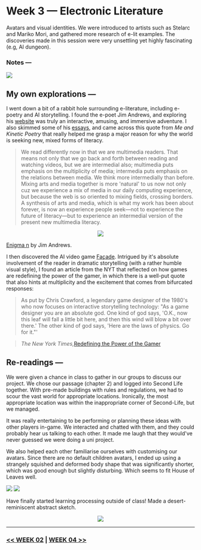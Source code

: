 # Week 3 — Electronic Literature
Avatars and visual identities. We were introduced to artists such as Stelarc and Mariko Mori, and gathered more research of e-lit examples. The discoveries made in this session were very unsettling yet highly fascinating (e.g, AI dungeon).

### Notes —
<img src="Week3Notes.jpg">

## My own explorations —

I went down a bit of a rabbit hole surrounding e-literature, including e-poetry and AI storytelling. I found the e-poet Jim Andrews, and exploring his [website](http://vispo.com/) was truly an interactive, amusing, and immersive adventure. I also skimmed some of his [essays](http://vispo.com/writings/index.htm#Ssays), and came across this quote from *Me and Kinetic Poetry* that really helped me grasp a major reason for why the world is seeking new, mixed forms of literacy. 

>We read differently now in that we are multimedia readers. That means not only that we go back and forth between reading and watching videos, but we are intermedial also; multimedia puts emphasis on the multiplicity of media; intermedia puts emphasis on the relations between media. We think more intermedially than before. Mixing arts and media together is more 'natural' to us now not only cuz we experience a mix of media in our daily computing experience, but because the web is so oriented to mixing fields, crossing borders. A synthesis of arts and media, which is what my work has been about forever, is now an experience people seek—not to experience the future of literacy—but to experience an intermedial version of the present new multimedia literacy.

<p align="CENTER"><img src="EnigmaN.gif"> </p>

[Enigma n](http://vispo.com/animisms/enigman/enigman.htm#) by Jim Andrews.

I then discovered the AI video game [Façade](https://www.playablstudios.com/facade). Intrigued by it's absolute involvement of the reader in dramatic storytelling (with a rather humble visual style), I found an article from the NYT that reflected on how games are redefining the power of the gamer, in which there is a well-put quote that also hints at multiplicity and the excitement that comes from bifurcated responses:

>As put by Chris Crawford, a legendary game designer of the 1980's who now focuses on interactive storytelling technology: "As a game designer you are an absolute god. One kind of god says, 'O.K., now this leaf will fall a little bit here, and then this wind will blow a bit over there.' The other kind of god says, 'Here are the laws of physics. Go for it."'

>*The New York Times,*[Redefining the Power of the Gamer](https://www.nytimes.com/2005/06/07/arts/redefining-the-power-of-the-gamer.html)

## Re-readings —

We were given a chance in class to gather in our groups to discuss our project. We chose our passage (chapter 2) and logged into Second Life together. With pre-made buildings with rules and regulations, we had to scour the vast world for appropriate locations. Ironically, the most appropriate location was within the inappropriate corner of Second-Life, but we managed.

It was really entertaining to be performing or planning these ideas with other players in-game. We interacted and chatted with them, and they could probably hear us talking to each other. It made me laugh that they would've never guessed we were doing a uni project.

We also helped each other familiarise ourselves with customising our avatars. Since there are no default children avatars, I ended up using a strangely squished and deformed body shape that was significantly shorter, which was good enough but slightly disturbing. Which seems to fit House of Leaves well.

<img src="familyphoto.png">
<img src="Cuddle.png">

Have finally started learning processing outside of class! Made a desert-reminiscent abstract sketch.

<p align="center"><img src="ILoveDanShiffman.gif"></p>

___

###  [<< WEEK 02](https://jackieliiu.github.io/CODEWORDS/Week02/) |  [WEEK 04 >>](https://jackieliiu.github.io/CODEWORDS/Week04/)

